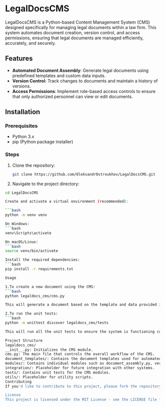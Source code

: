 # LegalDocsCMS

LegalDocsCMS is a Python-based Content Management System (CMS) designed specifically for managing legal documents within a law firm. This system automates document creation, version control, and access permissions, ensuring that legal documents are managed efficiently, accurately, and securely.

## Features

- **Automated Document Assembly**: Generate legal documents using predefined templates and custom data inputs.
- **Version Control**: Track changes to documents and maintain a history of versions.
- **Access Permissions**: Implement role-based access controls to ensure that only authorized personnel can view or edit documents.

## Installation

### Prerequisites

- Python 3.x
- pip (Python package installer)

### Steps

1. Clone the repository:

   ```bash
   git clone https://github.com/OleksandrOstroukhov/LegalDocsCMS.git

2. Navigate to the project directory:

 ```bash
cd LegalDocsCMS

Create and activate a virtual environment (recommended):

```bash
python -m venv venv

On Windows:
```bash
venv\Scripts\activate

On macOS/Linux:
```bash
source venv/bin/activate

Install the required dependencies:
```bash
pip install -r requirements.txt

Usage

1.To create a new document using the CMS:
```bash
python legaldocs_cms/cms.py

This will generate a document based on the template and data provided in the script.

2.To run the unit tests:
```bash
python -m unittest discover legaldocs_cms/tests

This will run all the unit tests to ensure the system is functioning correctly.

Project Structure
legaldocs_cms/
__init__.py: Initializes the CMS module.
cms.py: The main file that controls the overall workflow of the CMS.
document_templates/: Contains the document templates used for automated document assembly.
modules/: Contains individual modules such as document_assembly.py, version_control.py, and access_permissions.py.
integration/: Placeholder for future integration with other systems.
tests/: Contains unit tests for the CMS modules.
utils/: Placeholder for utility scripts.
Contributing
If you'd like to contribute to this project, please fork the repository and use a feature branch. Pull requests are welcome.

License
This project is licensed under the MIT License - see the LICENSE file for details.



